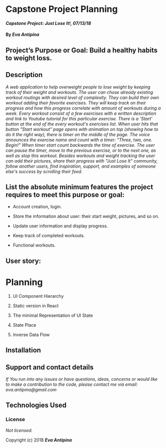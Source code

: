 # Capstone Project Planning

#### _Capstone Project: Just Lose It!, 07/13/18_

#### By _**Eva Antipina**_

## Project’s Purpose or Goal: Build a healthy habits to weight loss.

## Description

_A web application to help overweight people to lose weight by keeping track of their weight and workouts. The user can chose already existing workout routings with desired level of complexity. They can build their own workout adding their favorite exercises. They will keep track on their progress and how this progress correlate with amount of workouts during a week.
Every workout consist of a few exercises with  a written description and link to Youtube tutorial for this particular exercise.
There is a 'Start' button at the end of the every workout's exercises list. When user hits that button "Start workout" page opens with animation on top (showing how to do it the right way), there is timer on the middle of the page. The voice announces the exercise name and count with a timer: "Three, two, one. Begin!" When timer start count backwards the time of exercise.
The user can pause the timer, move to the previous exercise, or to the next one, as well as stop this workout.
Besides workouts and weight tracking the user can add their pictures, share their progress with "Just Lose It" community, follow another users, find inspiration, support, and examples of someone else's success by scrolling their feed._

## List the absolute minimum features the project requires to meet this purpose or goal:

* Account creation, login.

* Store the information about user: their start weight, pictures, and so on.

* Update user information and display progress.

* Keep track of completed workouts.

* Functional workouts. 


## User story:

# Planning

1. UI Component Hierarchy

2. Static version in React

3. The minimal Representation of UI State

4. State Place

5. Inverse Data Flow


## Installation






## Support and contact details

_If You run into any issues or have questions, ideas, concerns or would like to make a contribution to the code, please contact me via email: eva.antipina@gmail.com_

## Technologies Used



### License

*Not licensed.*

Copyright (c) 2018 **_Eva Antipina_**
